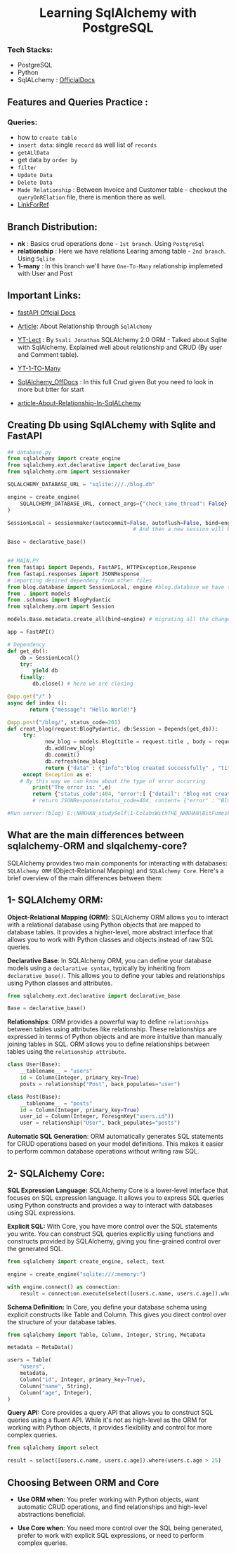 # <h1 align="center"> Learning SqlAlchemy with PostgreSQL </h1>
### Tech Stacks:
- PostgreSQL
- Python
- SqlALchemy : [OfficialDocs](https://docs.sqlalchemy.org/en/14/orm/query.html)

## Features and Queries Practice :
### Queries: 
- how to `create table`
- `insert data`: single `record` as well list of `records`
- `getALlData`
- get data by `order by`
- `filter`
- `Update Data`
- `Delete Data`
- `Made Relationship` : Between Invoice and Customer table - checkout the `queryOnRElation` file, there is mention there as well.
- [LinkForRef](https://www.tutorialspoint.com/sqlalchemy/sqlalchemy_orm_working_with_joins.htm)

## Branch Distribution:
- **nk** : Basics crud operations done - `1st branch`. Using `PostgreSql`
- **relationship** : Here we have relations Learing among table - `2nd branch`. Using `Sqlite`
- **1-many** : In this branch we'll have `One-To-Many` relationship implemeted with User and Post
## Important Links:

- [fastAPI Offcial Docs](https://fastapi.tiangolo.com/tutorial/sql-databases/#main-fastapi-app)
- [Article](https://hackersandslackers.com/sqlalchemy-data-models/): About Relationship through `SqlAlchemy`
- [YT-Lect](https://www.youtube.com/watch?v=XWtj4zLl_tg&list=PLEt8Tae2spYlxiF1scFTTIGG37TouiF2t&index=2) : By `Ssali Jonathan` SQLAlchemy 2.0 ORM - Talked about Sqlite with SqlAlchemy. Explained well about relationship and CRUD (By user and Comment table).
- [YT-1-TO-Many](https://www.youtube.com/watch?v=cc0xt9uuKQo&t=396s)

- [SqlAlchemy_OffDocs](https://docs.sqlalchemy.org/en/20/orm/quickstart.html) : In this full Crud given But you need to look in more but btter for start 

- [article-About-Relationship-In-SqlALchemy](https://vegibit.com/sqlalchemy-orm-relationships-one-to-many-many-to-one-many-to-many/)


## Creating Db using SqlALchemy with Sqlite and FastAPI
```python
## database.py
from sqlalchemy import create_engine
from sqlalchemy.ext.declarative import declarative_base
from sqlalchemy.orm import sessionmaker

SQLALCHEMY_DATABASE_URL = "sqlite:///./blog.db"

engine = create_engine(
    SQLALCHEMY_DATABASE_URL, connect_args={"check_same_thread": False} #connect_args={"check_same_thread": False}: is needed only for SQLite. It's not needed for other databases.
)

SessionLocal = sessionmaker(autocommit=False, autoflush=False, bind=engine)  # We need to have an independent database session/connection (SessionLocal) per request, use the same session through all the request and then close it after the request is finished.
                                        # And then a new session will be created for the next request.

Base = declarative_base()


## MAIN.PY
from fastapi import Depends, FastAPI, HTTPException,Response
from fastapi.responses import JSONResponse
# importing desired dependecy from other files
from blog.database import SessionLocal, engine #blog.database we have to provide project directgory/ package (that's y init inside the blog directory)
from . import models
from .schemas import BlogPydantic
from sqlalchemy.orm import Session

models.Base.metadata.create_all(bind=engine) # migrating all the changes. If table is not there then create a new one and if there then it wont  create 

app = FastAPI()

# Dependency
def get_db():
    db = SessionLocal()
    try:
        yield db
    finally:
        db.close() # here we are closing

@app.get("/" )
async def index ():
       return {"message": "Hello World!"}

@app.post("/blog/", status_code=201)
def creat_blog(request:BlogPydantic, db:Session = Depends(get_db)):
     try:
            new_blog = models.Blog(title = request.title , body = request.body)
            db.add(new_blog)
            db.commit()
            db.refresh(new_blog)
            return {"data" : {"info":"blog created successfully" , "title" : request.title , "body":request} }
     except Exception as e:
    # By this way we can know about the type of error occurring
        print("The error is: ",e)
        return {"status_code":404, "error":[ {"detail": "Blog not created"} , {"errorDetail" : f"The error is: {e}"} ] }
        # return JSONResponse(status_code=404, content= {"error" : "Blog cannot be created", "errorDetail" : f"The error is: {e}", }) also working

#Run server:(blog) E:\NHKHAN_studySelf\1-ColabsWithTHE_NHKHAN\BitFumesFastAPi>uvicorn blog.main:app 

```


## What are the main differences between sqlalchemy-ORM and slqalchemy-core?


SQLAlchemy provides two main components for interacting with databases: `SQLAlchemy ORM` (Object-Relational Mapping) and `SQLAlchemy Core`. Here's a brief overview of the main differences between them:

## 1- SQLAlchemy ORM:

**Object-Relational Mapping (ORM)**: SQLAlchemy ORM allows you to interact with a relational database using Python objects that are mapped to database tables. It provides a higher-level, more abstract interface that allows you to work with Python classes and objects instead of raw SQL queries.

**Declarative Base**: In SQLAlchemy ORM, you can define your database models using a `declarative syntax`, typically by inheriting from `declarative_base()`. This allows you to define your tables and relationships using Python classes and attributes.

```python
from sqlalchemy.ext.declarative import declarative_base

Base = declarative_base()
```

**Relationships**: ORM provides a powerful way to define `relationships` between tables using attributes like relationship. These relationships are expressed in terms of Python objects and are more intuitive than manually joining tables in SQL. ORM allows you to define relationships between tables using the `relationship attribute`.

```python
class User(Base):
    __tablename__ = "users"
    id = Column(Integer, primary_key=True)
    posts = relationship("Post", back_populates="user")

class Post(Base):
    __tablename__ = "posts"
    id = Column(Integer, primary_key=True)
    user_id = Column(Integer, ForeignKey("users.id"))
    user = relationship("User", back_populates="posts")

```

**Automatic SQL Generation**: ORM automatically generates SQL statements for CRUD operations based on your model definitions. This makes it easier to perform common database operations without writing raw SQL.


## 2- SQLAlchemy Core:

**SQL Expression Language:** SQLAlchemy Core is a lower-level interface that focuses on SQL expression language. It allows you to express SQL queries using Python constructs and provides a way to interact with databases using SQL expressions.

**Explicit SQL:** With Core, you have more control over the SQL statements you write. You can construct SQL queries explicitly using functions and constructs provided by SQLAlchemy, giving you fine-grained control over the generated SQL.

```python
from sqlalchemy import create_engine, select, text

engine = create_engine("sqlite:///:memory:")

with engine.connect() as connection:
    result = connection.execute(select([users.c.name, users.c.age]).where(text("age > 25")))

```

**Schema Definition:** In Core, you define your database schema using explicit constructs like Table and Column. This gives you direct control over the structure of your database tables.

```python
from sqlalchemy import Table, Column, Integer, String, MetaData

metadata = MetaData()

users = Table(
    "users",
    metadata,
    Column("id", Integer, primary_key=True),
    Column("name", String),
    Column("age", Integer),
)

```

**Query API:** Core provides a query API that allows you to construct SQL queries using a fluent API. While it's not as high-level as the ORM for working with Python objects, it provides flexibility and control for more complex queries.

```python
from sqlalchemy import select

result = select([users.c.name, users.c.age]).where(users.c.age > 25)

```

## Choosing Between ORM and Core

- **Use ORM when**: You prefer working with Python objects, want automatic CRUD operations, and find relationships and high-level abstractions beneficial.

- **Use Core when**: You need more control over the SQL being generated, prefer to work with explicit SQL expressions, or need to perform complex queries.

